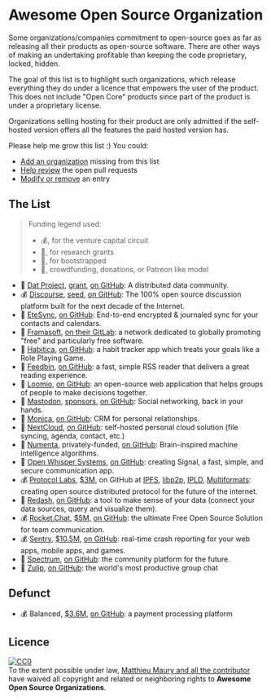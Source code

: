 # Awesome Open Source Organization

Some organizations/companies commitment to open-source goes as far as releasing all their products as open-source software. There are other ways of making an undertaking profitable than keeping the code proprietary, locked, hidden.

The goal of this list is to highlight such organizations, which release everything they do under a licence that empowers the user of the product. This does not include "Open Core" products since part of the product is under a proprietary license.

Organizations selling hosting for their product are only admitted if the self-hosted version offers all the features the paid hosted version has.

Please help me grow this list :) You could:
- [Add an organization](https://github.com/Mayeu/awesome-open-source-organization/blob/master/contributing.md) missing from this list
- [Help review](https://github.com/Mayeu/awesome-open-source-organization/blob/master/contributing.md#helping-to-review-pull-pequests) the open pull requests
- [Modify or remove](https://github.com/Mayeu/awesome-open-source-organization/blob/master/contributing.md#modifying-or-removing-an-entry) an entry

## The List

> Funding legend used:
> - :moneybag:, for the venture capital circuit
> - :microscope:, for research grants
> - :boot:, for bootstrapped
> - :busts_in_silhouette:, crowdfunding, donations, or Patreon like model

- :microscope: [Dat Project](https://datproject.org/), [grant](https://datproject.org/about), [on GitHub](https://github.com/datproject): A distributed data community.
- :moneybag: [Discourse](https://discourse.org/), [seed](https://www.crunchbase.com/organization/discourse), [on GitHub](https://github.com/discourse): The 100% open source discussion platform built for the next decade of the Internet.
- :boot: [EteSync](https://www.etesync.com/), [on GitHub](https://github.com/etesync): End-to-end encrypted & journaled sync for your contacts and calendars.
- :busts_in_silhouette: [Framasoft](https://framasoft.org/), [on their GitLab](https://git.framasoft.org/framasoft/): a network dedicated to globally promoting "free" and particularly free software.
- :busts_in_silhouette: [Habitica](https://habitica.com/), [on GitHub](https://github.com/HabitRPG): a habit tracker app which treats your goals like a Role Playing Game. 
- :boot: [Feedbin](https://feedbin.com/), [on GitHub](https://github.com/feedbin): a fast, simple RSS reader that delivers a great reading experience.
- :boot: [Loomio](https://www.loomio.org/), [on GitHub](https://github.com/loomio): an open-source web application that helps groups of people to make decisions together.
- :busts_in_silhouette: [Mastodon](https://joinmastodon.org), [sponsors](https://joinmastodon.org/sponsors), [on GitHub](https://github.com/tootsuite): Social networking, back in your hands.
- :boot: [Monica](https://www.monicahq.com/), [on GitHub](https://github.com/monicahq/monica): CRM for personal relationships.
- :boot: [NextCloud](https://nextcloud.com/), [on GitHub](https://github.com/nextcloud): self-hosted personal cloud solution (file syncing, agenda, contact, etc.)
- :boot: [Numenta](https://numenta.org/), privately-funded, [on GitHub](https://github.com/numenta
): Brain-inspired machine intelligence algorithms.
- :boot: [Open Whisper Systems](https://www.signal.org/), [on GitHub](https://github.com/signalapp): creating Signal, a fast, simple, and secure communication app.
- :moneybag: [Protocol Labs](https://protocol.ai/), [$3M](https://www.crunchbase.com/organization/protocol-labs), on GitHub at [IPFS](https://github.com/ipfs), [libp2p](https://github.com/libp2p), [IPLD](https://github.com/ipld), [Multiformats](https://github.com/multiformats): creating open source distributed protocol for the future of the internet.
- :boot: [Redash](https://redash.io/), [on GitHub](https://github.com/getredash): a tool to make sense of your data (connect your data sources, query and visualize them). 
- :moneybag: [Rocket.Chat](https://rocket.chat/), [$5M](https://www.crunchbase.com/organization/rocket-chat), [on GitHub](https://github.com/RocketChat): the ultimate Free Open Source Solution for team communication.
- :moneybag: [Sentry](https://sentry.io), [$10.5M](https://www.crunchbase.com/organization/sentry#section-overview), [on GitHub](https://github.com/getsentry): real-time crash reporting for your web apps, mobile apps, and games.
- :boot: [Spectrum](https://spectrum.chat/), [on GitHub](https://github.com/withspectrum/spectrum): the community platform for the future.
- :boot: [Zulip](https://zulipchat.com), [on GitHub](https://github.com/zulip/zulip): the world's most productive group chat

## Defunct

- :moneybag: Balanced, [$3.6M](https://www.crunchbase.com/organization/balanced), [on GitHub](https://github.com/balanced): a payment processing platform

## Licence

<p xmlns:dct="http://purl.org/dc/terms/" xmlns:vcard="http://www.w3.org/2001/vcard-rdf/3.0#">
  <a rel="license"
     href="http://creativecommons.org/publicdomain/zero/1.0/">
    <img src="http://i.creativecommons.org/p/zero/1.0/88x31.png" style="border-style: none;" alt="CC0" />
  </a>
  <br />
  To the extent possible under law,
  <a rel="dct:publisher"
     href="https://github.com/Mayeu/awesome-open-source-organization">
    <span property="dct:title">Matthieu Maury and all the contributor</span></a>
  have waived all copyright and related or neighboring rights to
  <span property="dct:title"><strong>Awesome Open Source Organizations</strong></span>.
</p>

